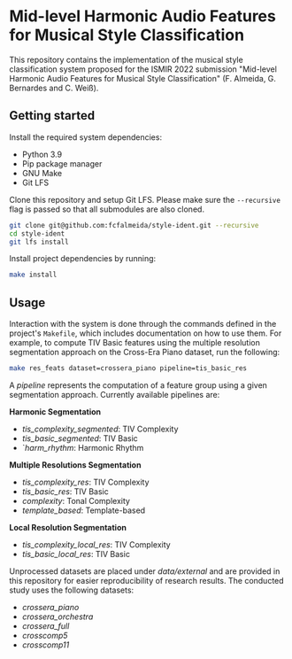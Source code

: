 # Mid-level Harmonic Audio Features for Musical Style Classification

This repository contains the implementation of the musical style classification system proposed for the ISMIR 2022 submission "Mid-level Harmonic Audio Features for Musical Style Classification" (F. Almeida, G. Bernardes and C. Weiß).

## Getting started

Install the required system dependencies:

- Python 3.9
- Pip package manager
- GNU Make
- Git LFS

Clone this repository and setup Git LFS. Please make sure the `--recursive` flag is passed so that all submodules are also cloned.

```bash
git clone git@github.com:fcfalmeida/style-ident.git --recursive
cd style-ident
git lfs install
```

Install project dependencies by running:

```bash
make install
```

## Usage

Interaction with the system is done through the commands defined in the project's `Makefile`, which includes documentation on how to use them. For example, to compute TIV Basic features using the multiple resolution segmentation approach on the Cross-Era Piano dataset, run the following:

```bash
make res_feats dataset=crossera_piano pipeline=tis_basic_res
```

A *pipeline* represents the computation of a feature group using a given segmentation approach. Currently available pipelines are:

**Harmonic Segmentation**
- *tis_complexity_segmented*: TIV Complexity
- *tis_basic_segmented*: TIV Basic
- `*harm_rhythm*: Harmonic Rhythm

**Multiple Resolutions Segmentation**
- *tis_complexity_res*: TIV Complexity
- *tis_basic_res*: TIV Basic
- *complexity*: Tonal Complexity
- *template_based*: Template-based

**Local Resolution Segmentation**
- *tis_complexity_local_res*: TIV Complexity
- *tis_basic_local_res*: TIV Basic

Unprocessed datasets are placed under *data/external* and are provided in this repository for easier reproducibility of research results. The conducted study uses the following datasets:

- *crossera_piano*
- *crossera_orchestra*
- *crossera_full*
- *crosscomp5*
- *crosscomp11*
